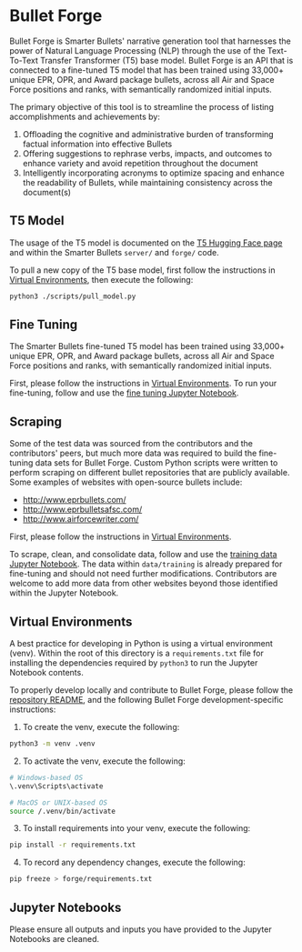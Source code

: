 # Bullet Forge

Bullet Forge is Smarter Bullets' narrative generation tool that harnesses the power of Natural Language Processing (NLP) through the use of the Text-To-Text Transfer Transformer (T5) base model. Bullet Forge is an API that is connected to a fine-tuned T5 model that has been trained using 33,000+ unique EPR, OPR, and Award package bullets, across all Air and Space Force positions and ranks, with semantically randomized initial inputs.

The primary objective of this tool is to streamline the process of listing accomplishments and achievements by:

1. Offloading the cognitive and administrative burden of transforming factual information into effective Bullets
2. Offering suggestions to rephrase verbs, impacts, and outcomes to enhance variety and avoid repetition throughout the document
3. Intelligently incorporating acronyms to optimize spacing and enhance the readability of Bullets, while maintaining consistency across the document(s)

## T5 Model

The usage of the T5 model is documented on the [T5 Hugging Face page](https://huggingface.co/docs/transformers/model_doc/t5) and within the Smarter Bullets `server/` and `forge/` code.

To pull a new copy of the T5 base model, first follow the instructions in [Virtual Environments](#virtual-environments), then execute the following:

```bash
python3 ./scripts/pull_model.py
```

## Fine Tuning

The Smarter Bullets fine-tuned T5 model has been trained using 33,000+ unique EPR, OPR, and Award package bullets, across all Air and Space Force positions and ranks, with semantically randomized initial inputs.

First, please follow the instructions in [Virtual Environments](#virtual-environments). To run your fine-tuning, follow and use the [fine tuning Jupyter Notebook](./notebooks/fine_tune.ipynb).

## Scraping

Some of the test data was sourced from the contributors and the contributors' peers, but much more data was required to build the fine-tuning data sets for Bullet Forge. Custom Python scripts were written to perform scraping on different bullet repositories that are publicly available. Some examples of websites with open-source bullets include:

-   http://www.eprbullets.com/
-   http://www.eprbulletsafsc.com/
-   http://www.airforcewriter.com/

First, please follow the instructions in [Virtual Environments](#virtual-environments).

To scrape, clean, and consolidate data, follow and use the [training data Jupyter Notebook](./notebooks/training_data.ipynb). The data within `data/training` is already prepared for fine-tuning and should not need further modifications. Contributors are welcome to add more data from other websites beyond those identified within the Jupyter Notebook.

## Virtual Environments

A best practice for developing in Python is using a virtual environment (venv). Within the root of this directory is a `requirements.txt` file for installing the dependencies required by `python3` to run the Jupyter Notebook contents.

To properly develop locally and contribute to Bullet Forge, please follow the [repository README](../README.md), and the following Bullet Forge development-specific instructions:

1. To create the venv, execute the following:

```bash
python3 -m venv .venv
```

2. To activate the venv, execute the following:

```bash
# Windows-based OS
\.venv\Scripts\activate
```

```bash
# MacOS or UNIX-based OS
source /.venv/bin/activate
```

3. To install requirements into your venv, execute the following:

```bash
pip install -r requirements.txt
```

4. To record any dependency changes, execute the following:

```bash
pip freeze > forge/requirements.txt
```

## Jupyter Notebooks

Please ensure all outputs and inputs you have provided to the Jupyter Notebooks are cleaned.
